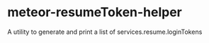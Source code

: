 meteor-resumeToken-helper
=========================

A utility to generate and print a list of services.resume.loginTokens
